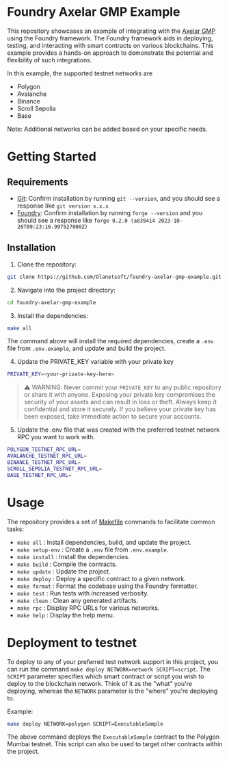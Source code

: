 # Foundry Axelar GMP Example

This repository showcases an example of integrating with the [Axelar GMP](https://docs.axelar.dev/dev/general-message-passing/overview) using the Foundry framework. The Foundry framework aids in deploying, testing, and interacting with smart contracts on various blockchains. This example provides a hands-on approach to demonstrate the potential and flexibility of such integrations.

In this example, the supported testnet networks are

- Polygon
- Avalanche
- Binance
- Scroll Sepolia
- Base

Note: Additional networks can be added based on your specific needs.

# Getting Started

## Requirements

- [Git](https://git-scm.com/book/en/v2/Getting-Started-Installing-Git): Confirm installation by running `git --version`, and you should see a response like `git version x.x.x`
- [Foundry](https://getfoundry.sh/): Confirm installation by running `forge --version` and you should see a response like `forge 0.2.0 (a839414 2023-10-26T09:23:16.997527000Z)`

## Installation

1. Clone the repository:

```bash
git clone https://github.com/Olanetsoft/foundry-axelar-gmp-example.git
```

2. Navigate into the project directory:

```bash
cd foundry-axelar-gmp-example
```

3. Install the dependencies:

```bash
make all
```
The command above will install the required dependencies, create a `.env` file from `.env.example`, and update and build the project.

4. Update the PRIVATE_KEY variable with your private key

```bash
PRIVATE_KEY=<your-private-key-here>
```
> ⚠️ WARNING: Never commit your `PRIVATE_KEY` to any public repository or share it with anyone. Exposing your private key compromises the security of your assets and can result in loss or theft. Always keep it confidential and store it securely. If you believe your private key has been exposed, take immediate action to secure your accounts.

5. Update the .env file that was created with the preferred testnet network RPC you want to work with.

```bash
POLYGON_TESTNET_RPC_URL=
AVALANCHE_TESTNET_RPC_URL=
BINANCE_TESTNET_RPC_URL=
SCROLL_SEPOLIA_TESTNET_RPC_URL=
BASE_TESTNET_RPC_URL=
```

# Usage

The repository provides a set of [Makefile](https://opensource.com/article/18/8/what-how-makefile) commands to facilitate common tasks:

- `make all` : Install dependencies, build, and update the project.
- `make setup-env` : Create a `.env` file from `.env.example`.
- `make install` : Install the dependencies.
- `make build` : Compile the contracts.
- `make update` : Update the project.
- `make deploy` : Deploy a specific contract to a given network.
- `make format` : Format the codebase using the Foundry formatter.
- `make test` : Run tests with increased verbosity.
- `make clean` : Clean any generated artifacts.
- `make rpc` : Display RPC URLs for various networks.
- `make help` : Display the help menu.

# Deployment to testnet
To deploy to any of your preferred test network support in this project, you can run the command `make deploy NETWORK=network SCRIPT=script`. The `SCRIPT` parameter specifies which smart contract or script you wish to deploy to the blockchain network. Think of it as the "what" you're deploying, whereas the `NETWORK` parameter is the "where" you're deploying to.

Example:

```bash
make deploy NETWORK=polygon SCRIPT=ExecutableSample
```

The above command deploys the `ExecutableSample` contract to the Polygon Mumbai testnet. This script can also be used to target other contracts within the project.
